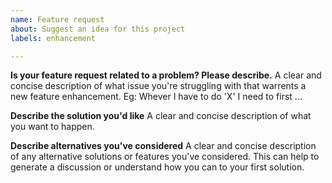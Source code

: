 ```yaml
---
name: Feature request
about: Suggest an idea for this project
labels: enhancement

---
```


**Is your feature request related to a problem? Please describe.**
A clear and concise description of what issue you're struggling with that warrents a new feature enhancement.
Eg: Whever I have to do 'X' I need to first ...

**Describe the solution you'd like**
A clear and concise description of what you want to happen.

**Describe alternatives you've considered**
A clear and concise description of any alternative solutions or features you've considered. This can help to generate a discussion or understand how you can to your first solution.
